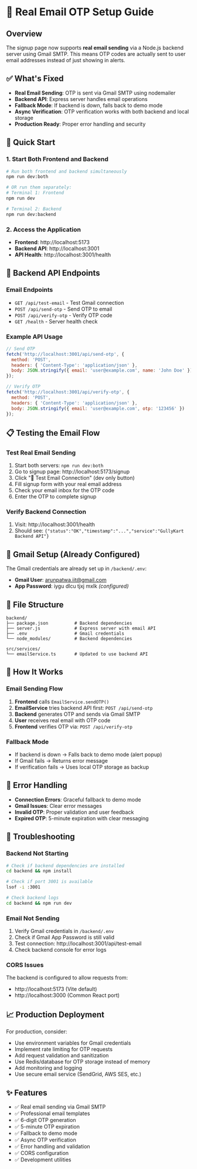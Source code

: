 # 📧 Real Email OTP Setup Guide

## Overview
The signup page now supports **real email sending** via a Node.js backend server using Gmail SMTP. This means OTP codes are actually sent to user email addresses instead of just showing in alerts.

## ✅ What's Fixed
- **Real Email Sending**: OTP is sent via Gmail SMTP using nodemailer
- **Backend API**: Express server handles email operations
- **Fallback Mode**: If backend is down, falls back to demo mode
- **Async Verification**: OTP verification works with both backend and local storage
- **Production Ready**: Proper error handling and security

## 🚀 Quick Start

### 1. Start Both Frontend and Backend
```bash
# Run both frontend and backend simultaneously
npm run dev:both

# OR run them separately:
# Terminal 1: Frontend
npm run dev

# Terminal 2: Backend 
npm run dev:backend
```

### 2. Access the Application
- **Frontend**: http://localhost:5173
- **Backend API**: http://localhost:3001
- **API Health**: http://localhost:3001/health

## 🔧 Backend API Endpoints

### Email Endpoints
- `GET /api/test-email` - Test Gmail connection
- `POST /api/send-otp` - Send OTP to email
- `POST /api/verify-otp` - Verify OTP code
- `GET /health` - Server health check

### Example API Usage
```javascript
// Send OTP
fetch('http://localhost:3001/api/send-otp', {
  method: 'POST',
  headers: { 'Content-Type': 'application/json' },
  body: JSON.stringify({ email: 'user@example.com', name: 'John Doe' })
});

// Verify OTP
fetch('http://localhost:3001/api/verify-otp', {
  method: 'POST',
  headers: { 'Content-Type': 'application/json' },
  body: JSON.stringify({ email: 'user@example.com', otp: '123456' })
});
```

## 📋 Testing the Email Flow

### Test Real Email Sending
1. Start both servers: `npm run dev:both`
2. Go to signup page: http://localhost:5173/signup
3. Click "🧪 Test Email Connection" (dev only button)
4. Fill signup form with your real email address
5. Check your email inbox for the OTP code
6. Enter the OTP to complete signup

### Verify Backend Connection
1. Visit: http://localhost:3001/health
2. Should see: `{"status":"OK","timestamp":"...","service":"GullyKart Backend API"}`

## 🔐 Gmail Setup (Already Configured)
The Gmail credentials are already set up in `/backend/.env`:
- **Gmail User**: arunpatwa.iit@gmail.com
- **App Password**: iygu dlcu tjxj mxlk *(configured)*

## 📁 File Structure
```
backend/
├── package.json          # Backend dependencies
├── server.js             # Express server with email API
├── .env                  # Gmail credentials
└── node_modules/         # Backend dependencies

src/services/
└── emailService.ts       # Updated to use backend API
```

## 🔄 How It Works

### Email Sending Flow
1. **Frontend** calls `EmailService.sendOTP()`
2. **EmailService** tries backend API first: `POST /api/send-otp`
3. **Backend** generates OTP and sends via Gmail SMTP
4. **User** receives real email with OTP code
5. **Frontend** verifies OTP via: `POST /api/verify-otp`

### Fallback Mode
- If backend is down → Falls back to demo mode (alert popup)
- If Gmail fails → Returns error message
- If verification fails → Uses local OTP storage as backup

## 🚨 Error Handling
- **Connection Errors**: Graceful fallback to demo mode
- **Gmail Issues**: Clear error messages
- **Invalid OTP**: Proper validation and user feedback
- **Expired OTP**: 5-minute expiration with clear messaging

## 🔧 Troubleshooting

### Backend Not Starting
```bash
# Check if backend dependencies are installed
cd backend && npm install

# Check if port 3001 is available
lsof -i :3001

# Check backend logs
cd backend && npm run dev
```

### Email Not Sending
1. Verify Gmail credentials in `/backend/.env`
2. Check if Gmail App Password is still valid
3. Test connection: http://localhost:3001/api/test-email
4. Check backend console for error logs

### CORS Issues
The backend is configured to allow requests from:
- http://localhost:5173 (Vite default)
- http://localhost:3000 (Common React port)

## 📈 Production Deployment
For production, consider:
- Use environment variables for Gmail credentials
- Implement rate limiting for OTP requests
- Add request validation and sanitization
- Use Redis/database for OTP storage instead of memory
- Add monitoring and logging
- Use secure email service (SendGrid, AWS SES, etc.)

## ✨ Features
- ✅ Real email sending via Gmail SMTP
- ✅ Professional email templates
- ✅ 6-digit OTP generation
- ✅ 5-minute OTP expiration
- ✅ Fallback to demo mode
- ✅ Async OTP verification
- ✅ Error handling and validation
- ✅ CORS configuration
- ✅ Development utilities

